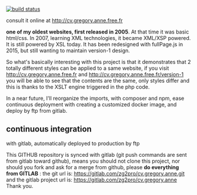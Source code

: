 [![build status](https://gitlab.com/zg2pro/cv.gregory.anne/badges/master/build.svg)](https://gitlab.com/zg2pro/cv.gregory.anne/commits/master)

consult it online at http://cv.gregory.anne.free.fr

**one of my oldest websites, first released in 2005**. At that time it was basic html/css.
In 2007, learning XML technologies, it became XML/XSP powered. It is still powered by XSL today.
It has been redesigned with fullPage.js in 2015, but still wanting to maintain version-1 design.

So what's basically interesting with this project is that it demonstrates that 2 totally different 
styles can be applied to a same website, if you visit http://cv.gregory.anne.free.fr and http://cv.gregory.anne.free.fr/version-1<br/>
you will be able to see that the contents are the same, only styles differ and this is thanks to the XSLT engine triggered in the php code.

In a near future, I'll reorganize the imports, with composer and npm, ease continuous deployment with creating a customized docker image,
and deploy by ftp from gitlab.


## continuous integration

with gitlab, automatically deployed to production by ftp

This GITHUB repository is synced with gitlab (git push commands are sent from gitlab toward github), 
means you should not clone this project, nor should you fork and ask for a merge from github, please
<b>do everything from GITLAB</b> : the git url is: https://gitlab.com/zg2pro/cv.gregory.anne.git 
and the gitlab project url is: https://gitlab.com/zg2pro/cv.gregory.anne
Thank you.
